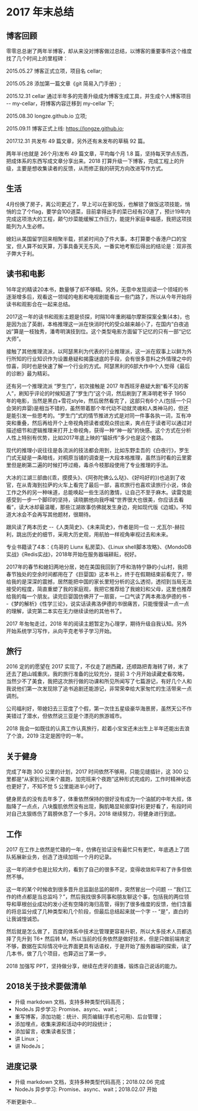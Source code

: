 # 2017 年末总结

## 博客回顾

零零总总谢了两年半博客，却从来没对博客做过总结，以博客的重要事件这个维度找了几个时间上的里程碑：

2015.05.27 博客正式立项，项目名 cellar;

2015.05.28 添加第一篇文章《git 简易入门手册》;

2015.12.31 cellar 通过半年多的完善升级成为博客生成工具，并生成个人博客项目 -- my-cellar，将博客内容迁移到 my-cellar 下;

2015.08.30 longze.github.io 立项;

2015.09.11 博客正式上线: https://longze.github.io;

2017.12.31 共发布 49 篇文章，另外还有未发布的草稿 92 篇。

两年半(也就是 26个月)发布 49 篇文章，平均每个月 1.8 篇，坚持每天学点东西，把成体系的东西写成文章分享出来。2018 打算升级一下博客，完成工程上的升级，主要是想收集读者的反馈，从而修正我的研究方向改进写作方式。

## 生活

4月份换了房子，离公司更近了，早上可以在家吃饭，也解锁了做饭这项技能，悄悄的立了个flag，要学会100道菜，目前拿得出手的菜已经有20道了，预计19年内完成这项浩大的工程，颠勺炒菜能缓解工作压力，能提升家庭幸福感，我把这项技能列为人生必修。

媳妇从美国留学回来相聚半载，抓紧时间办了件大事，本打算要个香港户口的宝宝，但人算不如天算，万事具备天无东风，一番实地考察后得出的结论是：双非孩子弊大于利。

## 读书和电影

16年定的精读20本书，数量够了却不够精。另外，无意中发现阅读一个领域的书逐渐增多后，观看这一领域的电影和电视剧能看出一些门路了，所以从今年开始将读书和观影合在一起来总结。

2017这一年的读书和观影主题是侦探，时隔10年重刷福尔摩斯探案全集(4本)，也是因为出了英剧，本格推理这一派在快消时代的受众越来越小了，在国内“白夜追凶”算是一枝独秀，潘粤明演技到位。这个类型电影方面留下记忆的只有一部“记忆大师”。

接触了其他推理流派，以阿瑟黑利为代表的行业推理派，这一派在叙事上以鲜为外行所知的行业知识作为设置悬疑和揭露谜底的手段，会有很多意料之外情理之中的惊喜，同时也是快速了解一个行业的方式。阿瑟黑利的6部大作中个人觉得《最后的诊断》最为精彩。

还有另一个推理流派 “罗生门”，初次接触是 2017 年西班牙悬疑大剧“看不见的客人”，刷知乎评论的时候知道了“罗生门”这个词，然后刷到了黑泽明老爷子 1950 年的电影，当然是黑白+雪花style，然后居然看完了，这部只有6个人(包括一个只会哭的弃婴)是相当不错的，虽然带着那个年代动不动就灵魂和人类神马的，但还是能引发一些思考的。“罗生门”式的情节推进方式是对同一件事各执一词，互有冲突和重叠，然后再给开个上帝视角把读者或观众捞出来，爽点在于读者可以通过对描述细节和逻辑推理来打开上帝视角，获得一种“神一般”的快感。这个方式在分析人性上特别有优势，比如2017年底上映的“猫妖传”多少也是这个套路。

现代的推理小说往往是各流派的技法都会用到，比如东野圭吾的《白夜行》，罗生门式无疑是一条暗线，对桐原当铺的调查是一大段本格推理，虽然当时看的云里雾里但是刷第二遍的时候打呼过瘾，毒杀今枝那段使用了专业推理的手法。

大冰的江湖三部曲(《乖，摸摸头》、《阿弥陀佛么么哒》、《好吗好的》)也追到了收官，在从青海到拉萨的火车上看完了最后一部，喜欢旅行也喜欢读旅行小说，体会工作之外的另一种味道，总能唤起一些生活的激情，让自己不至于麻木。读雷克能感受到一步一个脚印的坚持，读晓鹏他向我呼喊“世界很大也很美，你应该去看看”，读大冰却最温暖，那些江湖故事仿佛就发生身边，宛如现代版《边城》。不知道大冰会不会再写其他题材，很期待。

跟风读了两本历史 --《人类简史》、《未来简史》，作者是同一位 -- 尤瓦尔-赫拉利，跳出历史的细节，采用大历史观，用航拍一样视角审视过去和未来。

专业书籍读了4本：《鸟哥的 Liunx 私房菜》、《Linux shell脚本攻略》、《MondoDB实战》《Redis实战》，2018年开始在服务器端耕耘，祝好。

2017年的春节和媳妇两地分居，她在美国我回到了呼和浩特宁静的小山村，我把春节独处的空余时间都用在了《巨婴国》这本书上，终于在假期结束前看完了，带给我的是深深的震撼，居然能把中国的家长里短分析的这么透彻，透彻到当局无法接受的程度，简直重塑了我的家庭观，我把它推荐给了我媳妇和父母，这里也推荐给我的每一个朋友。读完巨婴国仿佛开了一扇窗，一口气读了两本弗洛伊德的书 --《梦的解析》《性学三论》，说实话读弗洛伊德的书很痛苦，只能慢慢读一点一点的理解，读完第二本实在无力继续读他的其他书了。

2017 年匆匆走过，2018 年的阅读主题暂定为心理学，期待升级自我认知。另外开始系统学习写作，从向平克老爷子学习开始。

## 旅行

2016 定的的愿望在 2017 实现了，不仅走了趟西藏，还顺路把青海转了转，末了还去了趟山城重庆。我的旅行准备的比较充分，提前 3 个月开始读藏史看攻略，当然少不了美食，我把这次旅行做的功课和所见所闻写了七篇游记，有好几个人和我说他们第一次发现除了追书追剧还能游记，非常荣幸给大家匆忙的生活带来一点调剂。

公司福利好，带媳妇去三亚度了个假，第一次住五星级豪华海景房，虽然天公不作美错过了潜水，但依然说三亚是个漂亮的旅游城市。

2018 我会一如既往的认真工作认真旅行，趁着小宝宝还未出生上半年还能出去浪了个浪，2019 注定是困守的一年。

## 关于健身

完成了年跑 300 公里的计划，2017 时间依然不够用，只能见缝插针，这 300 公里都是“从家到公司来个晨跑，加完班来个夜跑”这种形式完成的，工作时精神状态也更好了，不知不觉 5 公里能进半小时了。

健身房去的没有去年多了，体重依然保持的很好没有成为一个油腻的中年大叔，体脂降了一点点，八块腹肌依然没有出现，胸肌略显轮廓穿衬衫更好看了，有段时间对自己太狠练伤了肩膀休息了一个多月。2018 继续努力，将健身进行到底。

## 工作

2017 在工作上依然是忙碌的一年，仿佛在验证没有最忙只有更忙，年底遇上了团队拓展新业务，创造了连续加班一个月的记录。

这一年的进步也是比较大的，看到了自己的很多不足，变得收敛和平和了许多但依然不够。

这一年的某个时候收到很多晋升总监副总监的邮件，突然冒出一个问题 -- “我们工作的终点都是当总监吗？”，然后我找很多同事和朋友聊这个事，包括我的两位领导和草根创业成功的发小还有空降的海归高管，得到了很多维度的反馈，他们含蓄的将总监分成了几种类型和几个阶段，但最后总结起来就一个字 -- “是”，直白的让我诚惶诚恐。

然后就是怎么做了，百度的体系中技术比管理更容易升职，所以大多技术人员都选择了先升到 T6+ 然后转 M，所以当前的任务依然是做好技术，但是只做前端肯定不够，数据在实际情况中比界面更具有话语权，于是开始了服务器端的探索，读了几本书，做了几个项目，也算迈出了第一步。

2018 加强写 PPT，坚持做分享，继续在虎牙的直播，锻炼自己说话的能力。

## 2018关于技术要做清单

- 升级 markdown 文档，支持多种类型代码高亮；
- NodeJs 异步学习: Promise、async、wait；
- 重写博客，添加功能：统计、网页编辑(手机也可用)、后台管理；
- 添加埋点，收集来源和活动中的时段统计；
- 添加留言，收集读者反馈；
- 讲 Linux；
- 讲 NodeJs；

## 进度记录

- 升级 markdown 文档，支持多种类型代码高亮；2018.02.06 完成
- NodeJs 异步学习: Promise、async、wait；2018.02.07 开始

不断更新中... 